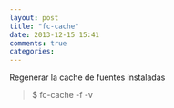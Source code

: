 ```yaml
---
layout: post
title: "fc-cache"
date: 2013-12-15 15:41
comments: true
categories: 
---
```

Regenerar la cache de fuentes instaladas

>$ fc-cache -f -v

